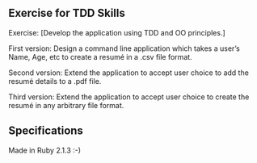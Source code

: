 
## Exercise for TDD Skills

Exercise: [Develop the application using TDD and OO principles.]

First version: Design a command line application which takes a user’s Name, Age, etc to create a resumé in a .csv file format. 

Second version: Extend the application to accept user choice to add the resumé details to a .pdf file.

Third version: Extend the application to accept user choice to create the resumé in any arbitrary file format.

## Specifications

Made in Ruby 2.1.3 :-)
